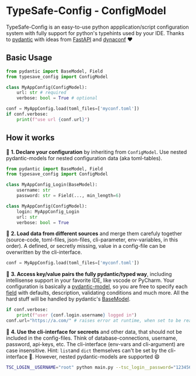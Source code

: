# TypeSafe-Config - ConfigModel

TypeSafe-Config is an easy-to-use python appplication/script configuration system with fully support for python's typehints used by your IDE.
Thanks to [pydantic](https://docs.pydantic.dev/latest/#why-use-pydantic) with ideas from [FastAPI](https://fastapi.tiangolo.com/) and [dynaconf](https://www.dynaconf.com/) ❤️

## Basic Usage

```python
from pydantic import BaseModel, Field
from typesave_config import ConfigModel

class MyAppConfig(ConfigModel):
    url: str # required
    verbose: bool = True # optional

conf = MyAppConfig.load(toml_files=['myconf.toml'])
if conf.verbose:
    print(f"use url {conf.url}")
```

## How it works

🔧 **1. Declare your configuration** by inheriting from `ConfigModel`. Use nested pydantic-models for nested configuration data (aka toml-tables).

```python
from pydantic import BaseModel, Field
from typesave_config import ConfigModel

class MyAppConfig_Login(BaseModel):
    username: str
    password: str = Field(..., min_length=6)

class MyAppConfig(ConfigModel):
    login: MyAppConfig_Login
    url: str 
    verbose: bool = True
```

🔧 **2. Load data from different sources** and merge them carefuly together (source-code, toml-files, json-files, cli-parameter, env-variables, in this order).
A defined, or secretly missing, value in a config-file can be overwritten by the cli-interface.

```python
conf = MyAppConfig.load(toml_files=['myconf.toml'])
```

🔧 **3. Access key/value pairs the fully pydantic/typed way**, including intellisense support in your favorite IDE, like vscode or PyCharm. Your configuration is basically a [pydantic-model](https://docs.pydantic.dev/latest/concepts/models/), so you are free to specify each [field](https://docs.pydantic.dev/latest/api/fields/) with defaults, description, validating conditions and much more. All the hard stuff will be handled by pydantic's [BaseModel](https://docs.pydantic.dev/latest/api/base_model/).

```python
if conf.verbose:
    print(f"user {conf.login.username} logged in")
conf.url="https://a.com/" # raises error at runtime, when set to be readonly (the default)
```

🔧 **4. Use the cli-interface for secreets** and other data, that should not be included in the config-files. Think of database-connections, username, password, api-keys, etc. The cli-interface (env-vars and cli-argument) are case insensitive. Hint: `list`and `dict` themselves can't be set by the cli-interface 🤷. However, nested pydantic-models are supported 😄

```bash
TSC_LOGIN__USERNAME="root" python main.py --tsc_login__password="12345678"
```
